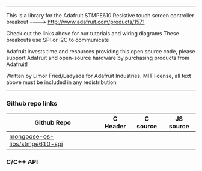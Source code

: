 **************************************************
This is a library for the Adafruit STMPE610 Resistive
touch screen controller breakout
----> http://www.adafruit.com/products/1571

Check out the links above for our tutorials and wiring diagrams
These breakouts use SPI or I2C to communicate

Adafruit invests time and resources providing this open source code,
please support Adafruit and open-source hardware by purchasing
products from Adafruit!

Written by Limor Fried/Ladyada for Adafruit Industries.
MIT license, all text above must be included in any redistribution
**************************************************
### Github repo links
| Github Repo | C Header | C source  | JS source |
| ----------- | -------- | --------  | ----------------- |
| [mongoose-os-libs/stmpe610-spi](https://github.com/mongoose-os-libs/stmpe610-spi) | &nbsp; | &nbsp;  | &nbsp;         |


### C/С++ API
